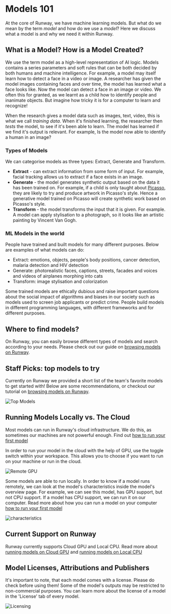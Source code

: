 # Models 101

At the core of Runway, we have machine learning models. But what do we mean by the term *model* and how do we use a *model*? Here we discuss what a model is and why we need it within Runway.

## What is a Model? How is a Model Created?

We use the term model as a high-level representation of AI logic.  Models contains a series parameters and soft rules that can be both decided by both humans and machine intelligence. For example, a model may itself learn how to detect a face in a video or image. A researcher has given the model images containing faces and over time, the model has learned what a face looks like. Now the model can detect a face in an image or video. We often this for granted, as we learnt as a child how to identify people and inanimate objects. But imagine how tricky it is for a computer to learn and recognize!

When the research gives a model data such as images, text, video, this is what we call *training data*. When it's finished learning, the researcher then *tests* the model, to see if it's been able to learn. The model has learned if we find it's output is relevant. For example, Is the model now able to identify a human in an image?

### Types of Models

We can categorise models as three types: Extract, Generate and Transform.

- **Extract** - can extract information from some form of input. For example, facial tracking allows us to extract if a face exists in an image.
- **Generate** - the model generates synthetic output based on the data it has been trained on. For example, if a child is only taught about [Picasso](https://www.pablopicasso.org/), they are likely to try and produce artwork in Picasso's style. Hence a generative model trained on Picasso will create synthetic work based on Picasso's style.
- **Transform** - the model transforms the input that it is given. For example. A model can apply stylisation to a photograph, so it looks like an artistic painting by Vincent Van Gogh.

### ML Models in the world

People have trained and built models for many different purposes. Below are examples of what models can do:

* Extract: emotions, objects, people's body positions, cancer detection, malaria detection and HIV detection
* Generate: photorealistic faces, captions, streets, facades and voices and videos of airplanes morphing into cats
* Transform: image stylisation and colorization

Some trained models are ethically dubious and raise important questions about the social impact of algorithms and biases in our society such as models used to screen job applicants or predict crime. People build models in different programming languages, with different frameworks and for different purposes.

## Where to find models?

On Runway, you can easily browse different types of models and search according to your needs. Please check out our guide on [browsing models on Runway](how-to/browse-model-directory).


## Staff Picks: top models to try

Currently on Runway we provided a short list of the team's favorite models to get started with! Below are some recommendations, or checkout our tutorial on [browsing models on Runway](how-to/browse-model-directory).

![Top Models](assets/images/model_101/recommended_models.png)


## Running Models Locally vs. The Cloud

Most models can run in Runway's cloud infrastructure. We do this, as sometimes our machines are not powerful enough. Find out [how to run your first model](how-to/run-a-model.md)

In order to run your model in the cloud with the help of GPU, use the toggle switch within your workspace. This allows you to choose if you want to run on your machine or run in the cloud.

![Remote GPU](assets/images/model_101/running_remotely.png)

Some models are able to run locally. In order to know if a model runs remotely, we can look at the model's characteristics inside the model's overview page. For example, we can see this model, has GPU support, but not CPU support. If a model has CPU support, we can run it on our computer. Read more about how you can run a model on your computer [how to run your first model](how-to/docker.md)

![characteristics](assets/images/model_101/model-characteristics.png)


## Current Support on Runway

Runway currently supports Cloud GPU and Local CPU. Read more about [running models on Cloud GPU](how-to/run-a-model.md) and [running models on Local CPU](how-to/docker.md)


## Model Licenses, Attributions and Publishers

It's important to note, that each model comes with a license. Please do check before using them! Some of the model's outputs may be restricted to non-commercial purposes. You can learn more about the license of a model in the 'License' tab of every model.

![Licensing](assets/images/model_101/licensing_attributes.png)
